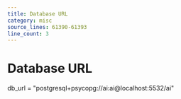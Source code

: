 ```yaml
---
title: Database URL
category: misc
source_lines: 61390-61393
line_count: 3
---
```


# Database URL
db_url = "postgresql+psycopg://ai:ai@localhost:5532/ai"

